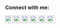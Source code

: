 [twitter]: https://www.twitter.com/xivaphro
[reddit]: https://www.reddit.com/user/xivaphro
[instagram]: https://www.instagram.com/xivapros
[facebook]: https://www.facebook.com/xivapros
[gmail]: mailto:d.abdelkarim1404@gmail.com
[paypal]: https://www.paypal.com/cgi-bin/webscr?cmd=_s-xclick&hosted_button_id=U3VK2SSVQWAPN

### Connect with me:

[<img align="left" alt="xivaphro | Twitter" width="24px" src="https://image.flaticon.com/icons/svg/733/733579.svg" />][twitter]
[<img align="left" alt="xivaphro | Instagram" width="24px" src="https://www.flaticon.com/svg/static/icons/svg/1384/1384063.svg" />][instagram]
[<img align="left" alt="xivaphro | Instagram" width="24px" src="https://img.icons8.com/cute-clipart/64/000000/facebook-new.png" />][facebook]
[<img align="left" alt="xivaphro | Reddit" width="24px" src="https://www.flaticon.com/svg/static/icons/svg/2111/2111589.svg" />][reddit]
[<img align="left" alt="xivaphro | Gmail" width="24px" src="https://www.flaticon.com/svg/static/icons/svg/732/732200.svg" />][gmail]
[<img align="left" alt="xivaphro | Paypal" width="24px" src="https://www.flaticon.com/svg/static/icons/svg/888/888871.svg" />][paypal]
